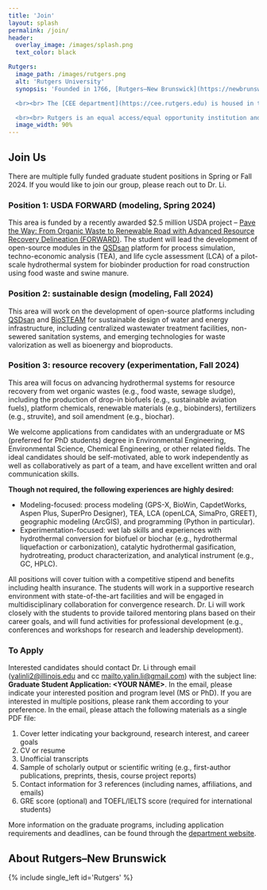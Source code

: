 ```yaml
---
title: 'Join'
layout: splash
permalink: /join/
header:
  overlay_image: /images/splash.png
  text_color: black

Rutgers:
  image_path: /images/rutgers.png
  alt: 'Rutgers University'
  synopsis: 'Founded in 1766, [Rutgers–New Brunswick](https://newbrunswick.rutgers.edu) is the flagship location of [Rutgers University](https://www.rutgers.edu). It is New Jersey’s No. 1 public research university, a Top 20 public national university (*U.S. News & World Report*), and a member of the Association of American Universities and the Big Ten Academic Alliance. 

  <br><br> The [CEE department](https://cee.rutgers.edu) is housed in the new Richard Weeks Hall of Engineering in the Busch Campus, which is conveniently situated in central New Jersey and near the major urban centers of New York City, Philadelphia, and the iconic Jersey Shore.

  <br><br> Rutgers is an equal access/equal opportunity institution and welcomes individuals with diverse backgrounds, experiences, and ideas who embrace and value diversity and inclusivity. Students are encouraged to learn more about [Rutgers Diversity](https://diversity.rutgers.edu).'
  image_width: 90%
---
```


## Join Us

There are multiple fully funded graduate student positions in Spring or Fall 2024. If you would like to join our group, please reach out to Dr. Li.

### Position 1: USDA FORWARD (modeling, Spring 2024)
This area is funded by a recently awarded $2.5 million USDA project – [Pave the Way: From Organic Waste to Renewable Road with Advanced Resource Recovery Delineation (FORWARD)](https://www.nifa.usda.gov/about-nifa/press-releases/usda-invests-95m-develop-new-bioproducts-agricultural-commodities). The student will lead the development of open-source modules in the [QSDsan](https://qsdsan.readthedocs.io) platform for process simulation, techno-economic analysis (TEA), and life cycle assessment (LCA) of a pilot-scale hydrothermal system for biobinder production for road construction using food waste and swine manure.

### Position 2: sustainable design (modeling, Fall 2024)
This area will work on the development of open-source platforms including [QSDsan](https://qsdsan.readthedocs.io) and [BioSTEAM](https://biosteam.readthedocs.io) for sustainable design of water and energy infrastructure, including centralized wastewater treatment facilities, non-sewered sanitation systems, and emerging technologies for waste valorization as well as bioenergy and bioproducts.

### Position 3: resource recovery (experimentation, Fall 2024)
This area will focus on advancing hydrothermal systems for resource recovery from wet organic wastes (e.g., food waste, sewage sludge), including the production of drop-in biofuels (e.g., sustainable aviation fuels), platform chemicals, renewable materials (e.g., biobinders), fertilizers (e.g., struvite), and soil amendment (e.g., biochar).

We welcome applications from candidates with an undergraduate or MS (preferred for PhD students) degree in Environmental Engineering, Environmental Science, Chemical Engineering, or other related fields. The ideal candidates should be self-motivated, able to work independently as well as collaboratively as part of a team, and have excellent written and oral communication skills. 

**Though not required, the following experiences are highly desired:**
* Modeling-focused: process modeling (GPS-X, BioWin, CapdetWorks, Aspen Plus, SuperPro Designer), TEA, LCA (openLCA, SimaPro, GREET), geographic modeling (ArcGIS), and programming (Python in particular).
* Experimentation-focused: wet lab skills and experiences with hydrothermal conversion for biofuel or biochar (e.g., hydrothermal liquefaction or carbonization), catalytic hydrothermal gasification, hydrotreating, product characterization, and analytical instrument (e.g., GC, HPLC).

All positions will cover tuition with a competitive stipend and benefits including health insurance. The students will work in a supportive research environment with state-of-the-art facilities and will be engaged in multidisciplinary collaboration for convergence research. Dr. Li will work closely with the students to provide tailored mentoring plans based on their career goals, and will fund activities for professional development (e.g., conferences and workshops for research and leadership development).

### To Apply
Interested candidates should contact Dr. Li through email ([yalinli2@illinois.edu](mailto:yalinli2@illinois.edu) and cc [mailto.yalin.li@gmail.com](mailto:mailto.yalin.li@gmail.com)) with the subject line: **Graduate Student Application: \<YOUR NAME\>**. In the email, please indicate your interested position and program level (MS or PhD). If you are interested in multiple positions, please rank them according to your preference. In the email, please attach the following materials as a single PDF file:

1. Cover letter indicating your background, research interest, and career goals
2. CV or resume
3. Unofficial transcripts
4. Sample of scholarly output or scientific writing (e.g., first-author publications, preprints, thesis, course project reports)
5. Contact information for 3 references (including names, affiliations, and emails)
6. GRE score (optional) and TOEFL/IELTS score (required for international students)

More information on the graduate programs, including application requirements and deadlines, can be found through the [department website](https://cee.rutgers.edu/graduate-engineering).



## About Rutgers–New Brunswick

{% include single_left id='Rutgers' %}

<!-- Old codes using the contact layout

contact:
  title: 'Join Us!'
  text: 'There are multiple fully funded graduate student positions in Spring or Fall 2024. If you would like to join our group, please reach out to Dr. Li.'
  btn_url: 'mailto:mailto.yalin.li@gmail.com'
  btn_label: 'Email'

{% include contact id='contact' %}

-->